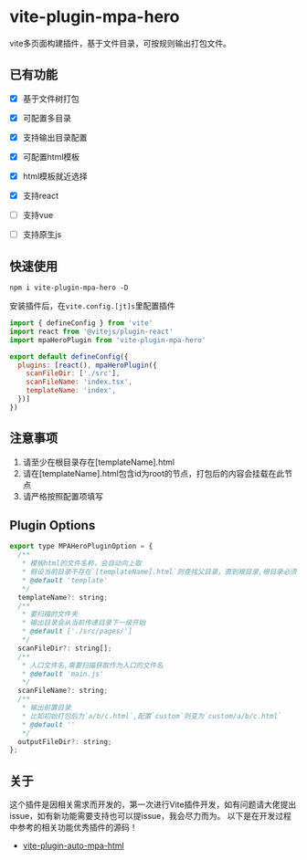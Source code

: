 # vite-plugin-mpa-hero
vite多页面构建插件，基于文件目录，可按规则输出打包文件。

## 已有功能

* [x] 基于文件树打包

* [x] 可配置多目录

* [x] 支持输出目录配置

* [x] 可配置html模板

* [x] html模板就近选择

* [x] 支持react

* [ ] 支持vue

* [ ] 支持原生js


## 快速使用

`npm i vite-plugin-mpa-hero -D`

安装插件后，在`vite.config.[jt]s`里配置插件

```javascript
import { defineConfig } from 'vite'
import react from '@vitejs/plugin-react'
import mpaHeroPlugin from 'vite-plugin-mpa-hero'

export default defineConfig({
  plugins: [react(), mpaHeroPlugin({
    scanFileDir: ['./src'],
    scanFileName: 'index.tsx',
    templateName: 'index',
  })]
})
```

## 注意事项

1. 请至少在根目录存在[templateName].html
2. 请在[templateName].html包含id为root的节点，打包后的内容会挂载在此节点
3. 请严格按照配置项填写

## Plugin Options

```javascript
export type MPAHeroPluginOption = {
  /**
   * 模板html的文件名称，会自动向上取
   * 假设当前目录不存在`[templateName].html`则查找父目录，直到根目录,根目录必须存在
   * @default 'template'
   */
  templateName?: string;
  /**
   * 要扫描的文件夹
   * 输出目录会从当前传递目录下一级开始
   * @default ['./src/pages/']
   */
  scanFileDir?: string[];
  /**
   * 入口文件名,需要扫描获取作为入口的文件名
   * @default 'main.js'
   */
  scanFileName?: string;
  /**
   * 输出前置目录
   * 比如初始打包后为`a/b/c.html`,配置`custom`则变为`custom/a/b/c.html`
   * @default ''
   */
  outputFileDir?: string;
};
```

## 关于

这个插件是因相关需求而开发的，第一次进行Vite插件开发，如有问题请大佬提出issue，如有新功能需要支持也可以提issue，我会尽力而为。
以下是在开发过程中参考的相关功能优秀插件的源码！
* [vite-plugin-auto-mpa-html](https://github.com/iamspark1e/vite-plugin-auto-mpa-html)
